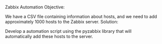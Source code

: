 Zabbix Automation
Objective:

We have a CSV file containing information about hosts, and we need to add approximately 1000 hosts to the Zabbix server.
Solution:

Develop a automation script using the pyzabbix library that will automatically add these hosts to the server.
